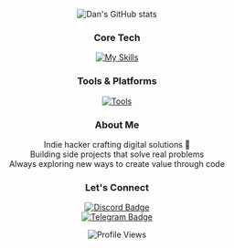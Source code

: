 <div align="center">

![Dan's GitHub stats](https://github-readme-stats.vercel.app/api?username=danmelk&show_icons=true&theme=ayu-mirage)

### Core Tech
[![My Skills](https://skillicons.dev/icons?i=js,ts&theme=dark)](https://skillicons.dev)

### Tools & Platforms
[![Tools](https://skillicons.dev/icons?i=supabase,remix,react,nodejs,deno,cloudflare&theme=dark)](https://skillicons.dev)

### About Me
Indie hacker crafting digital solutions 🥷    
Building side projects that solve real problems  
Always exploring new ways to create value through code

### Let's Connect
<p>
  <a href="https://discord.com/users/363311700243382302">
    <img src="https://img.shields.io/badge/Discord-5865F2?style=for-the-badge&logo=discord&logoColor=white&logoWidth=20&labelColor=22272e&borderRadius=20" alt="Discord Badge"/>
  </a>
   <br/>
  <a href="https://t.me/f1rec0de">
    <img src="https://img.shields.io/badge/Telegram-26A5E4?style=for-the-badge&logo=telegram&logoColor=white&logoWidth=20&labelColor=22272e&borderRadius=20" alt="Telegram Badge"/>
  </a>
</p>

![Profile Views](https://komarev.com/ghpvc/?username=danmelk&label=Profile%20views&color=0e75b6&style=flat)

</div>
